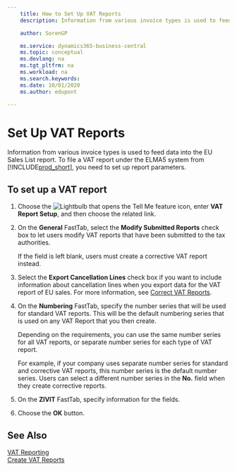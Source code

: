```yaml
---
    title: How to Set Up VAT Reports
    description: Information from various invoice types is used to feed data into the EU Sales List report. To file a VAT report under the ELMA5 system from Business Central, you need to set up report parameters.

    author: SorenGP

    ms.service: dynamics365-business-central
    ms.topic: conceptual
    ms.devlang: na
    ms.tgt_pltfrm: na
    ms.workload: na
    ms.search.keywords:
    ms.date: 10/01/2020
    ms.author: edupont

---
```

# Set Up VAT Reports
Information from various invoice types is used to feed data into the EU Sales List report. To file a VAT report under the ELMA5 system from [!INCLUDE[prod_short](../../includes/prod_short.md)], you need to set up report parameters.  

## To set up a VAT report  

1.  Choose the ![Lightbulb that opens the Tell Me feature](../../media/ui-search/search_small.png "Tell me what you want to do") icon, enter **VAT Report Setup**, and then choose the related link.  
2.  On the **General** FastTab, select the **Modify Submitted Reports** check box to let users modify VAT reports that have been submitted to the tax authorities.  

    If the field is left blank, users must create a corrective VAT report instead.  

3.  Select the **Export Cancellation Lines** check box if you want to include information about cancellation lines when you export data for the VAT report of EU sales. For more information, see [Correct VAT Reports](how-to-correct-vat-reports.md).  
4.  On the **Numbering** FastTab, specify the number series that will be used for standard VAT reports. This will be the default numbering series that is used on any VAT Report that you then create.  

    Depending on the requirements, you can use the same number series for all VAT reports, or separate number series for each type of VAT report.

    For example, if your company uses separate number series for standard and corrective VAT reports, this number series is the default number series. Users can select a different number series in the **No.** field when they create corrective reports.  

5.  On the **ZIVIT** FastTab, specify information for the fields.  
6.  Choose the **OK** button.  

## See Also  
 [VAT Reporting](vat-reporting.md)   
 [Create VAT Reports](how-to-create-vat-reports.md)
